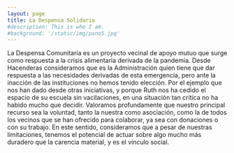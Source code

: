 ```yaml
---
layout: page
title: La Despensa Solidaria
#description: This is who I am. 
#background: '/static/img/pano5.jpg'
---
```



La Despensa Comunitaria es un proyecto vecinal de apoyo mutuo que surge como respuesta a la crisis alimentaria derivada de la pandemia.
Desde Hacenderas consideramos que es la Administración quien tiene que dar respuesta a las necesidades derivadas de esta emergencia, pero ante la inacción de las instituciones no hemos tenido elección. Por el ejemplo que nos han dado desde otras iniciativas, y porque Ruth nos ha cedido el espacio de su escuela sin vacilaciones, en una situación tan crítica no ha habido mucho que decidir.
Valoramos profundamente que nuestro principal recurso sea la voluntad, tanto la nuestra como asociación, como la de todos los vecinos que se han ofrecido para colaborar, ya sea con donaciones o con su trabajo.
En este sentido, consideramos que a pesar de nuestras limitaciones, tenemos el potencial de actuar sobre algo mucho más duradero que la carencia material, y es el vínculo social.
